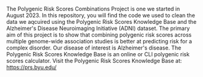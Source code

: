 The Polygenic Risk Scores Combinations Project is one we started in August 2023. In this repository, you will find the code we used to clean the data we aqcuired using the Polygenic Risk Scores Knowledge Base and the Alzheimer's Disease Neuroimaging Initiative (ADNI) dataset. The primary aim of this project is to show that combining polygenic risk scores across multiple genome-wide association studies is better at predicting risk for a complex disorder. Our disease of interest is Alzheimer's disease.
The Polygenic Risk Scores Knowledge Base is an online or CLI polygenic risk scores calculator. 
Visit the Polygenic Risk Scores Knowledge Base at: https://prs.byu.edu/

